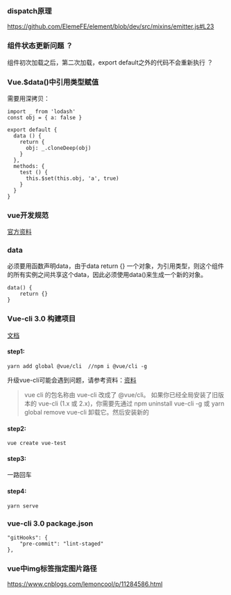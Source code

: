 ### dispatch原理

https://github.com/ElemeFE/element/blob/dev/src/mixins/emitter.js#L23

### 组件状态更新问题 ？

组件初次加载之后，第二次加载，export default之外的代码不会重新执行 ？

### Vue.$data()中引用类型赋值

需要用深拷贝：
    
    import _ from 'lodash'
    const obj = { a: false }
    
    export default {
      data () {
        return {
          obj: _.cloneDeep(obj)
        }
      },
      methods: {
        test () {
          this.$set(this.obj, 'a', true)
        }
      }
    }

### vue开发规范

[官方资料](https://cn.vuejs.org/v2/style-guide/)

### data

必须要用函数声明data，由于data return {} 一个对象，为引用类型，则这个组件的所有实例之间共享这个data，因此必须使用data()来生成一个新的对象。

    data() {
        return {}
    }

### Vue-cli 3.0 构建项目

[文档](https://cli.vuejs.org/zh/guide/prototyping.html)

#### step1:

    yarn add global @vue/cli  //npm i @vue/cli -g
    
升级vue-cli可能会遇到问题，请参考资料：[资料](https://blog.csdn.net/inthat/article/details/90268110)
    
>vue cli 的包名称由 vue-cli 改成了 @vue/cli。 如果你已经全局安装了旧版本的 vue-cli (1.x 或 2.x)，你需要先通过 npm uninstall vue-cli -g 或 yarn global remove vue-cli 卸载它。然后安装新的

#### step2:

    vue create vue-test
    
#### step3:

一路回车

#### step4:

    yarn serve
    
### vue-cli 3.0  package.json

    "gitHooks": {
        "pre-commit": "lint-staged"
    },
    
### vue中img标签指定图片路径

https://www.cnblogs.com/lemoncool/p/11284586.html

